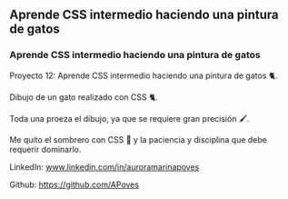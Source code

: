 ## Aprende CSS intermedio haciendo una pintura de gatos


### Aprende CSS intermedio haciendo una pintura de gatos



Proyecto 12: Aprende CSS intermedio haciendo una pintura de gatos 🐈.



Dibujo de un gato realizado con CSS 🐈.

Toda una proeza el dibujo, ya que se requiere gran precisión 🖌️. 

Me quito el sombrero con CSS 🎨 y la paciencia y disciplina que debe requerir dominarlo.




LinkedIn: www.linkedin.com/in/auroramarinapoves

Github: https://github.com/APoves
